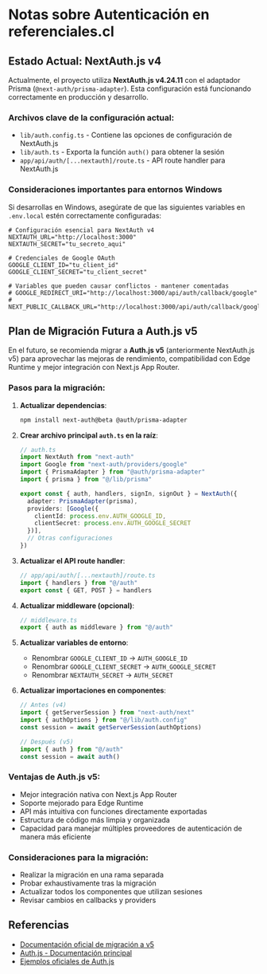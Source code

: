 # Notas sobre Autenticación en referenciales.cl

## Estado Actual: NextAuth.js v4

Actualmente, el proyecto utiliza **NextAuth.js v4.24.11** con el adaptador Prisma (`@next-auth/prisma-adapter`). Esta configuración está funcionando correctamente en producción y desarrollo.

### Archivos clave de la configuración actual:

- `lib/auth.config.ts` - Contiene las opciones de configuración de NextAuth.js
- `lib/auth.ts` - Exporta la función `auth()` para obtener la sesión
- `app/api/auth/[...nextauth]/route.ts` - API route handler para NextAuth.js

### Consideraciones importantes para entornos Windows

Si desarrollas en Windows, asegúrate de que las siguientes variables en `.env.local` estén correctamente configuradas:

```
# Configuración esencial para NextAuth v4
NEXTAUTH_URL="http://localhost:3000"
NEXTAUTH_SECRET="tu_secreto_aqui"

# Credenciales de Google OAuth
GOOGLE_CLIENT_ID="tu_client_id"
GOOGLE_CLIENT_SECRET="tu_client_secret"

# Variables que pueden causar conflictos - mantener comentadas
# GOOGLE_REDIRECT_URI="http://localhost:3000/api/auth/callback/google"
# NEXT_PUBLIC_CALLBACK_URL="http://localhost:3000/api/auth/callback/google"
```

## Plan de Migración Futura a Auth.js v5

En el futuro, se recomienda migrar a **Auth.js v5** (anteriormente NextAuth.js v5) para aprovechar las mejoras de rendimiento, compatibilidad con Edge Runtime y mejor integración con Next.js App Router.

### Pasos para la migración:

1. **Actualizar dependencias**:
   ```bash
   npm install next-auth@beta @auth/prisma-adapter
   ```

2. **Crear archivo principal `auth.ts` en la raíz**:
   ```typescript
   // auth.ts
   import NextAuth from "next-auth"
   import Google from "next-auth/providers/google"
   import { PrismaAdapter } from "@auth/prisma-adapter"
   import { prisma } from "@/lib/prisma"

   export const { auth, handlers, signIn, signOut } = NextAuth({
     adapter: PrismaAdapter(prisma),
     providers: [Google({
       clientId: process.env.AUTH_GOOGLE_ID,
       clientSecret: process.env.AUTH_GOOGLE_SECRET
     })],
     // Otras configuraciones
   })
   ```

3. **Actualizar el API route handler**:
   ```typescript
   // app/api/auth/[...nextauth]/route.ts
   import { handlers } from "@/auth"
   export const { GET, POST } = handlers
   ```

4. **Actualizar middleware (opcional)**:
   ```typescript
   // middleware.ts
   export { auth as middleware } from "@/auth"
   ```

5. **Actualizar variables de entorno**:
   - Renombrar `GOOGLE_CLIENT_ID` → `AUTH_GOOGLE_ID`
   - Renombrar `GOOGLE_CLIENT_SECRET` → `AUTH_GOOGLE_SECRET`
   - Renombrar `NEXTAUTH_SECRET` → `AUTH_SECRET`

6. **Actualizar importaciones en componentes**:
   ```typescript
   // Antes (v4)
   import { getServerSession } from "next-auth/next"
   import { authOptions } from "@/lib/auth.config"
   const session = await getServerSession(authOptions)

   // Después (v5)
   import { auth } from "@/auth"
   const session = await auth()
   ```

### Ventajas de Auth.js v5:

- Mejor integración nativa con Next.js App Router
- Soporte mejorado para Edge Runtime
- API más intuitiva con funciones directamente exportadas
- Estructura de código más limpia y organizada
- Capacidad para manejar múltiples proveedores de autenticación de manera más eficiente

### Consideraciones para la migración:

- Realizar la migración en una rama separada
- Probar exhaustivamente tras la migración
- Actualizar todos los componentes que utilizan sesiones
- Revisar cambios en callbacks y providers

## Referencias

- [Documentación oficial de migración a v5](https://authjs.dev/guides/upgrade-to-v5)
- [Auth.js - Documentación principal](https://authjs.dev/)
- [Ejemplos oficiales de Auth.js](https://github.com/nextauthjs/next-auth/tree/main/apps/examples)